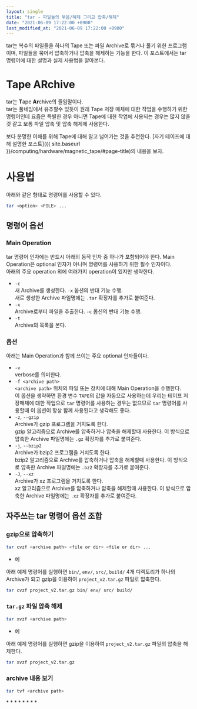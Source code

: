 ```yaml
---
layout: single
title: "tar - 파일들의 묶음/해제 그리고 압축/해제"
date: "2021-06-09 17:22:00 +0900"
last_modified_at: "2021-06-09 17:22:00 +0900"
---
```

tar는 복수의 파일들을 하나의 Tape 또는 파일 Archive로 묶거나 풀기 위한 프로그램이며, 파일들을 묶어서 압축하거나 압축을 해제하는 기능을 한다.
이 포스트에서는 tar 명령어에 대한 설명과 실제 사용법을 알아본다.

# Tape ARchive

tar는 <strong>T</strong>ape <strong>Ar</strong>chive의 줄임말이다.<br/>
tar는 풀네임에서 유추할수 있듯이 원래 Tape 저장 매체에 대한 작업을 수행하기 위한 명령어인데
요즘은 특별한 경우 아니면 Tape에 대한 작업에 사용되는 경우는 많지 않을 것 같고 보통 파일 압축 및 압축 해제에 사용한다.

보다 분명한 이해를 위해 Tape에 대해 알고 넘어가는 것을 추천한다. [자기 테이프에 대해 설명한 포스트]({{ site.baseurl }}/computing/hardware/magnetic_tape/#page-title)의 내용을 보자.

# 사용법

아래와 같은 형태로 명령어를 사용할 수 있다.

```bash
tar <option> <FILE> ...
```

## 명령어 옵션

### Main Operation

tar 명령어 인자에는 반드시 아래의 동작 인자 중 하나가 포함되어야 한다.
Main Operation은 optional 인자가 아니며 명령어를 사용하기 위한 필수 인자이다.<br/>
아래의 주요 operation 외에 여러가지 operation이 있지만 생략한다.

* `-c`<br/>
  새 Archive를 생성한다. `-x` 옵션의 반대 기능 수행.<br/>
  새로 생성한 Archive 파일명에는 `.tar` 확장자를 추가로 붙여준다.
* `-x`<br/>
  Archive로부터 파일을 추출한다. `-c` 옵션의 반대 기능 수행.
* `-t`<br/>
  Archive의 목록을 본다.

### 옵션

아래는 Main Operation과 함께 쓰이는 주요 optional 인자들이다.

* `-v`<br/>
  verbose를 의미한다.
* `-f <archive path>`<br/>
  `<archive path>` 위치의 파일 또는 장치에 대해 Main Operation을 수행한다.<br/>
  이 옵션을 생략하면 환경 변수 `TAPE`의 값을 자동으로 사용하는데
  우리는 테이프 저장매체에 대한 작업으로 `tar` 명령어를 사용하는 경우는 없으므로
  `tar` 명령어를 사용할때 이 옵션이 항상 함께 사용된다고 생각해도 좋다.
* `-z`, `--gzip`<br/>
  Archive가 gzip 프로그램을 거치도록 한다.<br/>
  gzip 알고리즘으로 Archive를 압축하거나 압축을 해제할때 사용한다.
  이 방식으로 압축한 Archive 파일명에는 `.gz` 확장자를 추가로 붙여준다.
* `-j`, `--bzip2`<br/>
  Archive가 bzip2 프로그램을 거치도록 한다.<br/>
  bzip2 알고리즘으로 Archive를 압축하거나 압축을 해제할때 사용한다.
  이 방식으로 압축한 Archive 파일명에는 `.bz2` 확장자를 추가로 붙여준다.
* `-J`, `--xz`<br/>
  Archive가 xz 프로그램을 거치도록 한다.<br/>
  xz 알고리즘으로 Archive를 압축하거나 압축을 해제할때 사용한다.
  이 방식으로 압축한 Archive 파일명에는 `.xz` 확장자를 추가로 붙여준다.

## 자주쓰는 tar 명령어 옵션 조합

### gzip으로 압축하기

```bash
tar cvzf <archive path> <file or dir> <file or dir> ...
```

* 예

아래 예제 명령어를 실행하면 `bin/`, `env/`, `src/`, `build/` 4개 디렉토리가 하나의 Archive가 되고
gzip을 이용하여 `project_v2.tar.gz` 파일로 압축한다.

```bash
tar cvzf project_v2.tar.gz bin/ env/ src/ build/
```

### `tar.gz` 파일 압축 해제

```bash
tar xvzf <archive path>
```

* 예

아래 예제 명령어를 실행하면 gzip을 이용하여 `project_v2.tar.gz` 파일의 압축을 해제한다.

```bash
tar xvzf project_v2.tar.gz
```

### archive 내용 보기

```bash
tar tvf <archive path>
```

<div class="md-reference" markdown=1>
* <https://recipes4dev.tistory.com/146>
* <https://man7.org/linux/man-pages/man1/tar.1.html>
* <https://en.wikipedia.org/wiki/Tar_(computing)>
* <https://en.wikipedia.org/wiki/Archive_file>
* <https://stackoverflow.com/questions/11534918/are-tar-gz-and-tgz-the-same-thing>
* <https://en.wikipedia.org/wiki/Gzip>
* <https://en.wikipedia.org/wiki/Bzip2>
* <https://tukaani.org/xz/>
</div>
